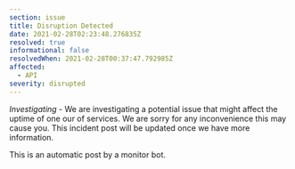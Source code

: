 ```yaml
---
section: issue
title: Disruption Detected
date: 2021-02-28T02:23:48.276835Z
resolved: true
informational: false
resolvedWhen: 2021-02-28T00:37:47.792985Z
affected:
  - API
severity: disrupted
---
```

*Investigating* - We are investigating a potential issue that might affect the uptime of one our of services. We are sorry for any inconvenience this may cause you. This incident post will be updated once we have more information.

This is an automatic post by a monitor bot.
        